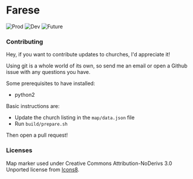 # Farese

![Prod](https://github.com/prbc/farese/workflows/Prod/badge.svg?branch=prod)
![Dev](https://github.com/prbc/farese/workflows/Dev/badge.svg?branch=dev)
![Future](https://github.com/prbc/farese/workflows/Future/badge.svg?branch=future)

### Contributing

Hey, if you want to contribute updates to churches, I'd appreciate it!

Using git is a whole world of its own, so send me an email or open a Github issue with any questions you have.

Some prerequisites to have installed:
 - python2

Basic instructions are:
 - Update the church listing in the `map/data.json` file
 - Run `build/prepare.sh`

Then open a pull request!

### Licenses

Map marker used under Creative Commons Attribution-NoDerivs 3.0 Unported license from [Icons8](https://icons8.com).
